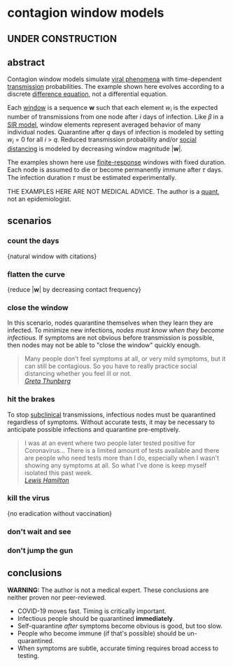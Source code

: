 # contagion window models

## UNDER CONSTRUCTION

## abstract

Contagion window models simulate [viral phenomena] with time-dependent [transmission] probabilities. The example shown here evolves according to a discrete [difference equation], not a differential equation.

Each [window] is a sequence **w** such that each element <i>w<sub>i</sub></i> is the expected number of transmissions from one node after *i* days of infection. Like 𝛽 in a [SIR model], window elements represent averaged behavior of many individual nodes. Quarantine after *q* days of infection is modeled by setting <i>w<sub>i</sub></i> = 0 for all *i* &gt; *q*. Reduced transmission probability and/or [social distancing] is modeled by decreasing window magnitude |**w**|.

The examples shown here use [finite-response] windows with fixed duration. Each node is assumed to die or become permanently immune after 𝜏 days. The infection duration 𝜏 must be estimated experimentally.

THE EXAMPLES HERE ARE NOT MEDICAL ADVICE. The author is a [quant], not an epidemiologist.

[viral phenomena]: https://en.wikipedia.org/wiki/Viral_phenomenon
[transmission]: https://en.wikipedia.org/wiki/Transmission_(medicine)
[difference equation]: https://en.wikipedia.org/wiki/Recurrence_relation
[window]: https://en.wikipedia.org/wiki/Window_function
[SIR model]: https://en.wikipedia.org/wiki/Compartmental_models_in_epidemiology
[finite-response]: https://en.wikipedia.org/wiki/Finite_impulse_response


[quant]: https://en.wikipedia.org/wiki/Quantitative_analysis_(finance)

[social distancing]: https://en.wikipedia.org/wiki/Social_distancing

## scenarios

### count the days

{natural window with citations}

### flatten the curve

{reduce |**w**| by decreasing contact frequency}

### close the window

In this scenario, nodes quarantine themselves when they learn they are infected. To minimize new infections, *nodes must know when they become infectious.* If symptoms are not obvious before transmission is possible, then nodes may not be able to "close the window" quickly enough.

<blockquote>
Many people don’t feel symptoms at all, or very mild symptoms, but it can still be contagious. So you have to really practice social distancing whether you feel ill or not.<br>
<cite>
<a href="https://www.newscientist.com/article/2238364-greta-thunberg-says-she-may-have-had-covid-19-and-has-self-isolated/#ixzz6HwUUMKx4">
Greta Thunberg</a>
</cite>
</blockquote>

### hit the brakes

To stop [subclinical] transmissions, infectious nodes must be quarantined regardless of symptoms. Without accurate tests, it may be necessary to anticipate possible infections and quarantine pre-emptively.

<blockquote>
I was at an event where two people later tested positive for Coronavirus... There is a limited amount of tests available and there are people who need tests more than I do, especially when I wasn't showing any symptoms at all. So what I've done is keep myself isolated this past week.<br>
<cite>
<a href="https://twitter.com/LewisHamilton/status/1241294407942516736/photo/1">Lewis Hamilton</a>
</cite>
</blockquote>

[subclinical]: https://en.wikipedia.org/wiki/Subclinical_infection

### kill the virus

{no eradication without vaccination}

### don't wait and see

### don't jump the gun


## conclusions

**WARNING:** The author is not a medical expert.
These conclusions are neither proven nor peer-reviewed.

- COVID-19 moves fast. Timing is critically important.
- Infectious people should be quarantined **immediately**.
- Self-quarantine *after* symptoms become obvious is good, but too slow.
- People who become immune (if that's possible) should be un-quarantined.
- When symptoms are subtle, accurate timing requires broad access to testing.
